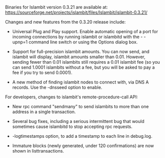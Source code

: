 Binaries for Islambit version 0.3.21 are available at:
  https://sourceforge.net/projects/islambit/files/Islambit/islambit-0.3.21/

Changes and new features from the 0.3.20 release include:

* Universal Plug and Play support.  Enable automatic opening of a port for incoming connections by running islambit or islambitd with the - -upnp=1 command line switch or using the Options dialog box.

* Support for full-precision islambit amounts.  You can now send, and islambit will display, islambit amounts smaller than 0.01.  However, sending fewer than 0.01 islambits still requires a 0.01 islambit fee (so you can send 1.0001 islambits without a fee, but you will be asked to pay a fee if you try to send 0.0001).

* A new method of finding islambit nodes to connect with, via DNS A records. Use the -dnsseed option to enable.

For developers, changes to islambit's remote-procedure-call API:

* New rpc command "sendmany" to send islambits to more than one address in a single transaction.

* Several bug fixes, including a serious intermittent bug that would sometimes cause islambitd to stop accepting rpc requests. 

* -logtimestamps option, to add a timestamp to each line in debug.log.

* Immature blocks (newly generated, under 120 confirmations) are now shown in listtransactions.
